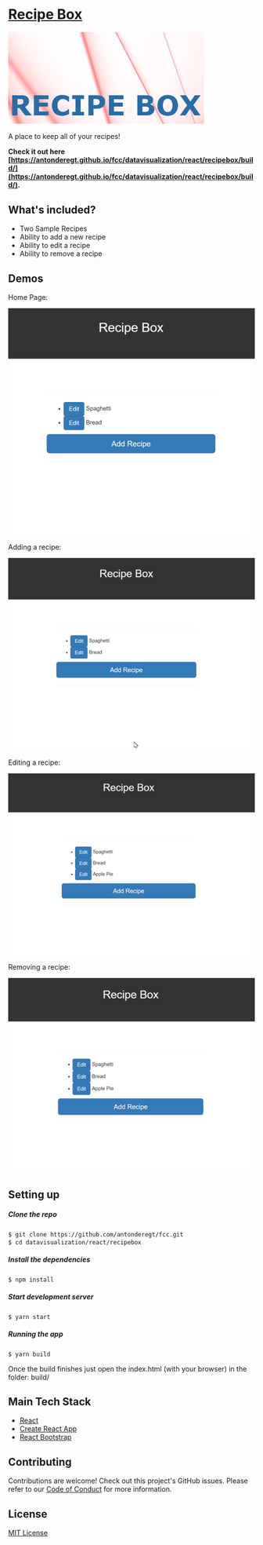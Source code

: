 # [Recipe Box](https://antonderegt.github.io/fcc/datavisualization/react/recipebox/build/)
<img src="readme_media/recipebox.png" width="400"/>

A place to keep all of your recipes!


**Check it out here [https://antonderegt.github.io/fcc/datavisualization/react/recipebox/build/](https://antonderegt.github.io/fcc/datavisualization/react/recipebox/build/).**

## What's included?

* Two Sample Recipes
* Ability to add a new recipe
* Ability to edit a recipe
* Ability to remove a recipe

## Demos

Home Page:

![home](readme_media/homePage.gif "home")

Adding a recipe:

![adding](readme_media/addingRecipe.gif "adding")

Editing a recipe:

![editing](readme_media/edittingRecipe.gif "editing")

Removing a recipe:

![removing](readme_media/removingRecipe.gif "removing")

## Setting up

##### Clone the repo

```
$ git clone https://github.com/antonderegt/fcc.git
$ cd datavisualization/react/recipebox
```

##### Install the dependencies

```
$ npm install
```

##### Start development server

```
$ yarn start
```


##### Running the app

```
$ yarn build
```
Once the build finishes just open the index.html (with your browser) in the folder: build/

## Main Tech Stack
* [React](https://facebook.github.io/react/)
* [Create React App](https://github.com/facebookincubator/create-react-app)
* [React Bootstrap](https://react-bootstrap.github.io/)

## Contributing

Contributions are welcome! Check out this project's GitHub issues. Please refer to our [Code of Conduct](./CONDUCT.md) for more information.

## License
[MIT License](LICENSE.md)
